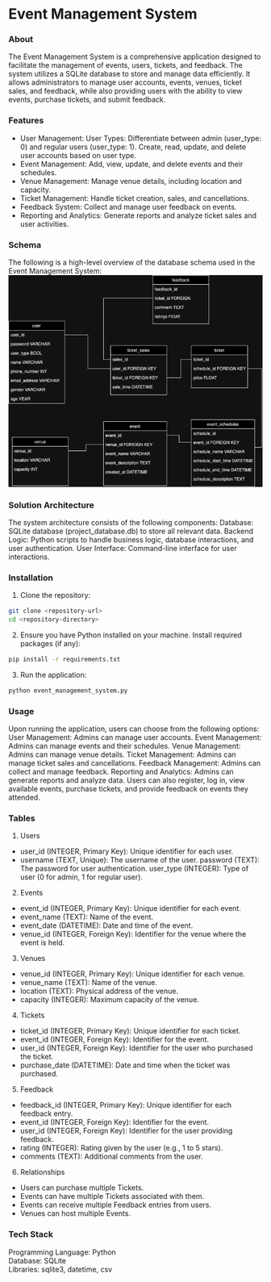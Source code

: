 # Event Management System

### About

The Event Management System is a comprehensive application designed to facilitate the management of events, users, tickets, and feedback. The system utilizes a SQLite database to store and manage data efficiently. It allows administrators to manage user accounts, events, venues, ticket sales, and feedback, while also providing users with the ability to view events, purchase tickets, and submit feedback.

### Features

- User Management:
  User Types: Differentiate between admin (user_type: 0) and regular users (user_type: 1).
  Create, read, update, and delete user accounts based on user type.
- Event Management:
  Add, view, update, and delete events and their schedules.
- Venue Management:
  Manage venue details, including location and capacity.
- Ticket Management:
  Handle ticket creation, sales, and cancellations.
- Feedback System:
  Collect and manage user feedback on events.
- Reporting and Analytics:
  Generate reports and analyze ticket sales and user activities.

### Schema

The following is a high-level overview of the database schema used in the Event Management System:
<img src="schema.drawio.png" />

### Solution Architecture

The system architecture consists of the following components:
Database: SQLite database (project_database.db) to store all relevant data.
Backend Logic: Python scripts to handle business logic, database interactions, and user authentication.
User Interface: Command-line interface for user interactions.

### Installation

1. Clone the repository:

```bash
git clone <repository-url>
cd <repository-directory>
```

2. Ensure you have Python installed on your machine.
   Install required packages (if any):

```bash
pip install -r requirements.txt
```

3. Run the application:

```bash
python event_management_system.py
```

### Usage

Upon running the application, users can choose from the following options:
User Management: Admins can manage user accounts.
Event Management: Admins can manage events and their schedules.
Venue Management: Admins can manage venue details.
Ticket Management: Admins can manage ticket sales and cancellations.
Feedback Management: Admins can collect and manage feedback.
Reporting and Analytics: Admins can generate reports and analyze data.
Users can also register, log in, view available events, purchase tickets, and provide feedback on events they attended.

### Tables

1. Users

- user_id (INTEGER, Primary Key): Unique identifier for each user.
- username (TEXT, Unique): The username of the user.
  password (TEXT): The password for user authentication.
  user_type (INTEGER): Type of user (0 for admin, 1 for regular user).

2. Events

- event_id (INTEGER, Primary Key): Unique identifier for each event.
- event_name (TEXT): Name of the event.
- event_date (DATETIME): Date and time of the event.
- venue_id (INTEGER, Foreign Key): Identifier for the venue where the event is held.

3. Venues

- venue_id (INTEGER, Primary Key): Unique identifier for each venue.
- venue_name (TEXT): Name of the venue.
- location (TEXT): Physical address of the venue.
- capacity (INTEGER): Maximum capacity of the venue.

4. Tickets

- ticket_id (INTEGER, Primary Key): Unique identifier for each ticket.
- event_id (INTEGER, Foreign Key): Identifier for the event.
- user_id (INTEGER, Foreign Key): Identifier for the user who purchased the ticket.
- purchase_date (DATETIME): Date and time when the ticket was purchased.

5. Feedback

- feedback_id (INTEGER, Primary Key): Unique identifier for each feedback entry.
- event_id (INTEGER, Foreign Key): Identifier for the event.
- user_id (INTEGER, Foreign Key): Identifier for the user providing feedback.
- rating (INTEGER): Rating given by the user (e.g., 1 to 5 stars).
- comments (TEXT): Additional comments from the user.

6. Relationships

- Users can purchase multiple Tickets.
- Events can have multiple Tickets associated with them.
- Events can receive multiple Feedback entries from users.
- Venues can host multiple Events.

### Tech Stack

Programming Language: Python
<br/> Database: SQLite
<br/> Libraries: sqlite3, datetime, csv
